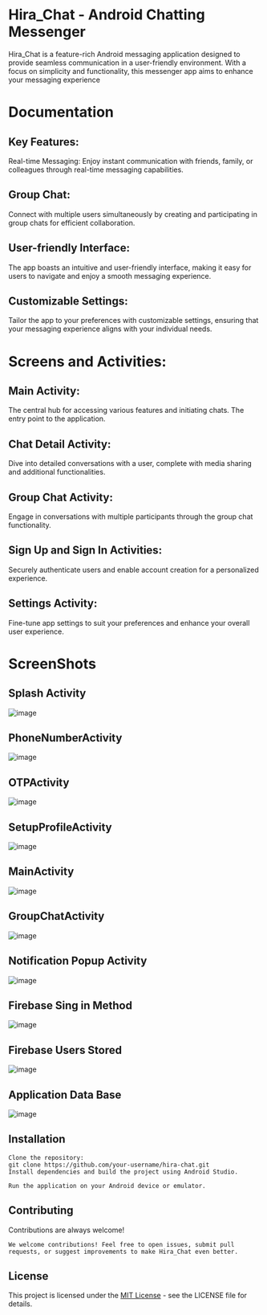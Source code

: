 # Hira_Chat - Android Chatting Messenger

Hira_Chat is a feature-rich Android messaging application designed to provide seamless communication in a user-friendly environment. With a focus on simplicity and functionality, this messenger app aims to enhance your messaging experience


# Documentation

## Key Features:
Real-time Messaging: Enjoy instant communication with friends, family, or colleagues through real-time messaging capabilities.

## Group Chat: 
Connect with multiple users simultaneously by creating and participating in group chats for efficient collaboration.

## User-friendly Interface: 
The app boasts an intuitive and user-friendly interface, making it easy for users to navigate and enjoy a smooth messaging experience.

## Customizable Settings: 
Tailor the app to your preferences with customizable settings, ensuring that your messaging experience aligns with your individual needs.

# Screens and Activities:
## Main Activity: 
The central hub for accessing various features and initiating chats. The entry point to the application.

## Chat Detail Activity: 
Dive into detailed conversations with a user, complete with media sharing and additional functionalities.

## Group Chat Activity: 
Engage in conversations with multiple participants through the group chat functionality.

## Sign Up and Sign In Activities: 
Securely authenticate users and enable account creation for a personalized experience.

## Settings Activity: 
Fine-tune app settings to suit your preferences and enhance your overall user experience.


# ScreenShots

## Splash Activity
![image](https://github.com/AragornKnight007/Hira_Chat/assets/95436639/bc0ca43d-933e-4af8-a7c5-a12855d7d52f)

 


## PhoneNumberActivity
![image](https://github.com/AragornKnight007/Hira_Chat/assets/95436639/d13f077c-f74c-48a1-a9a3-313a5634d7c6)

 

## OTPActivity
![image](https://github.com/AragornKnight007/Hira_Chat/assets/95436639/6bac3c4b-1b91-49e8-b3cb-f6f4d2e53580)

 



## SetupProfileActivity
 ![image](https://github.com/AragornKnight007/Hira_Chat/assets/95436639/caf637af-1389-4e0f-8da4-482e3dad42ec)




## MainActivity
![image](https://github.com/AragornKnight007/Hira_Chat/assets/95436639/0c4fba24-19af-4f48-ba4e-d99a899a8742)

 

## GroupChatActivity
 ![image](https://github.com/AragornKnight007/Hira_Chat/assets/95436639/4e6e19da-03dc-4a9f-a053-573e9bf635cf)


## Notification Popup Activity
![image](https://github.com/AragornKnight007/Hira_Chat/assets/95436639/a7187c85-b85a-4f0d-b0e6-0c80142eae8b)

 
## Firebase Sing in Method
![image](https://github.com/AragornKnight007/Hira_Chat/assets/95436639/a8795e80-39f1-4d31-a1f9-7e4dc9a06c9b)

 


## Firebase Users Stored
![image](https://github.com/AragornKnight007/Hira_Chat/assets/95436639/01e7a864-050f-4bc7-9195-3cab43f5b5a3)

 
## Application Data Base
![image](https://github.com/AragornKnight007/Hira_Chat/assets/95436639/b2f03c04-b536-42d0-875e-43e3faa0a300)

 







## Installation

```
Clone the repository:
git clone https://github.com/your-username/hira-chat.git
Install dependencies and build the project using Android Studio.

Run the application on your Android device or emulator.
```

    
## Contributing

Contributions are always welcome!
```
We welcome contributions! Feel free to open issues, submit pull requests, or suggest improvements to make Hira_Chat even better.
```
## License

This project is licensed under the [MIT License](LICENSE.md) - see the LICENSE file for details.


